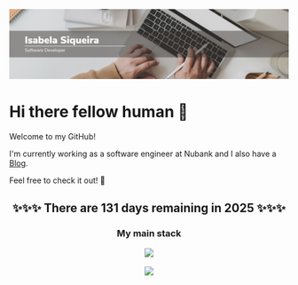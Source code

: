 <img src="https://raw.githubusercontent.com/Isabela192/Isabela192/main/github_banner.png">

# Hi there fellow human 👋

Welcome to my GitHub!

I'm currently working as a software engineer at Nubank and I also have a [Blog](https://isabela192.github.io/). 

Feel free to check it out! 🥳

<h2  align='center'>✨✨✨ There are 131 days remaining in 2025 ✨✨✨ </h2>

<h3 align='center'> My main stack </h3>
<p align="center">
  <a href="https://skillicons.dev">
    <img src="https://skillicons.dev/icons?i=git,docker,python,clojure,r" />
  </a>
</p>

<p align='center'>
<a href='https://www.linkedin.com/in/isabela-siqueira-611641128/'><img src="https://img.shields.io/badge/linkedin-%230077B5.svg?&style=for-the-badge&logo=linkedin&logoColor=white">
</p>

